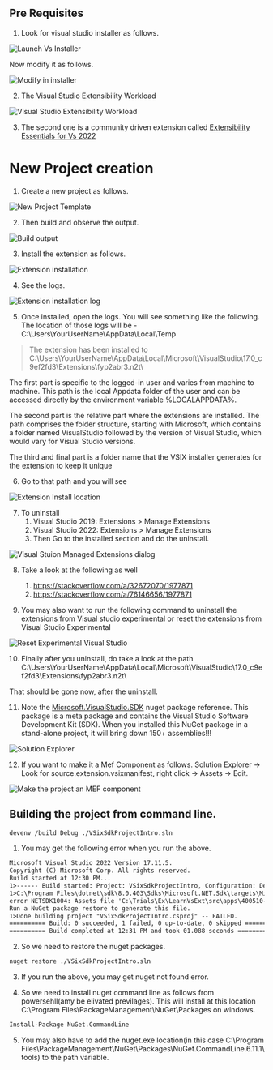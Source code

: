 ## Pre Requisites
1. Look for visual studio installer as follows.

![Launch Vs Installer](images/49_50_VsInstaller.jpg)

Now modify it as follows.

![Modify in installer](images/49_60_VsInstaller_Modify.jpg)

2. The Visual Studio Extensibility Workload

![Visual Studio Extensibility Workload](./images/50_50_VsWorkload.jpg)

3. The second one is a community driven extension called 
[Extensibility Essentials for Vs 2022](https://marketplace.visualstudio.com/items?itemName=MadsKristensen.ExtensibilityEssentials2022)

# New Project creation

1. Create a new project as follows.

![New Project Template](./images/51_50_NewProjectTemplate50.jpg)

2. Then build and observe the output.

![Build output](./images/52_50_BuildOutput.jpg)

3. Install the extension as follows.

![Extension installation](./images/53_50_ExtensionInstallation.jpg)

4. See the logs.

![Extension installation log](./images/54_50_InstallLog.jpg)

5. Once installed, open the logs. You will see something like the following. The location of those logs will be - C:\Users\YourUserName\AppData\Local\Temp

> The extension has been installed to C:\Users\YourUserName\AppData\Local\Microsoft\VisualStudio\17.0_c9ef2fd3\Extensions\fyp2abr3.n2t\

   The first part is specific to the logged-in user and varies from machine to machine.
   This path is the local Appdata folder of the user and can be accessed directly by the
   environment variable %LOCALAPPDATA%.

   The second part is the relative part where the extensions are installed. The path
   comprises the folder structure, starting with Microsoft, which contains a folder named
   VisualStudio followed by the version of Visual Studio, which would vary for Visual
   Studio versions.

   The third and final part is a folder name that the VSIX installer generates for the
   extension to keep it unique

6. Go to that path and you will see

![Extension Install location](./images/55_50_InstallLocation.jpg)

7. To uninstall 
   1. Visual Studio 2019: Extensions > Manage Extensions
   2. Visual Studio 2022: Extensions > Manage Extensions
   3. Then Go to the installed section and do the uninstall.
   
![Visual Stuion Managed Extensions dialog](./images/56_50_ManagedExtensionsInVs2022.jpg)

8. Take a look at the following as well
   1. https://stackoverflow.com/a/32672070/1977871
   2. https://stackoverflow.com/a/76146656/1977871

9. You may also want to run the following command to uninstall the extensions from Visual studio experimental or reset the extensions from Visual Studio Experimental 

![Reset Experimental Visual Studio](./images/57_50_ResetVsExpIntance.jpg)

10.  Finally after you uninstall, do take a look at the path C:\Users\YourUserName\AppData\Local\Microsoft\VisualStudio\17.0_c9ef2fd3\Extensions\fyp2abr3.n2t\

That should be gone now, after the uninstall.

11. Note the [Microsoft.VisualStudio.SDK](https://www.nuget.org/packages/microsoft.visualstudio.sdk) nuget package reference. This package is a meta package and contains the Visual Studio Software Development Kit (SDK). When you installed this NuGet package in a stand-alone project, it will bring down 150+ assemblies!!!

![Solution Explorer](./images/58_50SolutionExplorer.jpg)

12. If you want to make it a Mef Component as follows. Solution Explorer -> Look for source.extension.vsixmanifest, right click -> Assets -> Edit.

![Make the project an MEF component](Images/50_50_MakeItAnMefComponent.png)


## Building the project from command line.

```sh
devenv /build Debug ./VSixSdkProjectIntro.sln
```

1. You may get the following error when you run the above. 

```txt
Microsoft Visual Studio 2022 Version 17.11.5.                                                                                                                    
Copyright (C) Microsoft Corp. All rights reserved.                                                                                                               
Build started at 12:30 PM...                                                                                                                                     
1>------ Build started: Project: VSixSdkProjectIntro, Configuration: Debug Any CPU ------                                                                        
1>C:\Program Files\dotnet\sdk\8.0.403\Sdks\Microsoft.NET.Sdk\targets\Microsoft.PackageDependencyResolution.targets(266,5): 
error NETSDK1004: Assets file 'C:\Trials\Ex\LearnVsExt\src\apps\400510-VSixSdkProjectIntro\obj\project.assets.json' not found. 
Run a NuGet package restore to generate this file.                      
1>Done building project "VSixSdkProjectIntro.csproj" -- FAILED.                                                                                                  
========== Build: 0 succeeded, 1 failed, 0 up-to-date, 0 skipped ==========                                                                                      
========== Build completed at 12:31 PM and took 01.088 seconds ==========
```

2. So we need to restore the nuget packages.

```sh
nuget restore ./VSixSdkProjectIntro.sln
```

3. If you run the above, you may get nuget not found error.

4. So we need to install nuget command line as follows from powersehll(amy be elivated previlages). This will install at this location C:\Program Files\PackageManagement\NuGet\Packages on windows.

```ps
Install-Package NuGet.CommandLine
```

5. You may also have to add the nuget.exe location(in this case C:\Program Files\PackageManagement\NuGet\Packages\NuGet.CommandLine.6.11.1\tools) to the path variable. 


